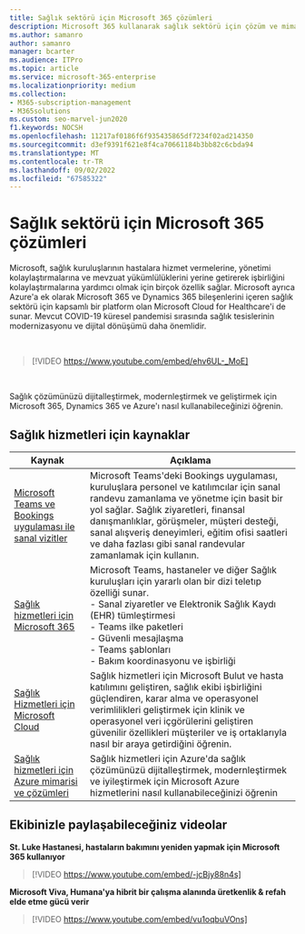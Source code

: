 ```yaml
---
title: Sağlık sektörü için Microsoft 365 çözümleri
description: Microsoft 365 kullanarak sağlık sektörü için çözüm ve mimari kaynakları hakkında bilgi edinin
ms.author: samanro
author: samanro
manager: bcarter
ms.audience: ITPro
ms.topic: article
ms.service: microsoft-365-enterprise
ms.localizationpriority: medium
ms.collection:
- M365-subscription-management
- M365solutions
ms.custom: seo-marvel-jun2020
f1.keywords: NOCSH
ms.openlocfilehash: 11217af0186f6f935435865df7234f02ad214350
ms.sourcegitcommit: d3ef9391f621e8f4ca70661184b3bb82c6cbda94
ms.translationtype: MT
ms.contentlocale: tr-TR
ms.lasthandoff: 09/02/2022
ms.locfileid: "67585322"
---
```

# <a name="microsoft-365-solutions-for-the-healthcare-industry"></a>Sağlık sektörü için Microsoft 365 çözümleri

Microsoft, sağlık kuruluşlarının hastalara hizmet vermelerine, yönetimi kolaylaştırmalarına ve mevzuat yükümlülüklerini yerine getirerek işbirliğini kolaylaştırmalarına yardımcı olmak için birçok özellik sağlar. Microsoft ayrıca Azure'a ek olarak Microsoft 365 ve Dynamics 365 bileşenlerini içeren sağlık sektörü için kapsamlı bir platform olan Microsoft Cloud for Healthcare'i de sunar. Mevcut COVID-19 küresel pandemisi sırasında sağlık tesislerinin modernizasyonu ve dijital dönüşümü daha önemlidir.

<br>

> [!VIDEO https://www.youtube.com/embed/ehv6UL-_MoE]

<br>

Sağlık çözümünüzü dijitalleştirmek, modernleştirmek ve geliştirmek için Microsoft 365, Dynamics 365 ve Azure'ı nasıl kullanabileceğinizi öğrenin.

## <a name="resources-for-healthcare"></a>Sağlık hizmetleri için kaynaklar

|Kaynak |Açıklama  |
|---------|---------|
|[Microsoft Teams ve Bookings uygulaması ile sanal vizitler](/microsoftteams/expand-teams-across-your-org/bookings-virtual-visits)  |      Microsoft Teams'deki Bookings uygulaması, kuruluşlara personel ve katılımcılar için sanal randevu zamanlama ve yönetme için basit bir yol sağlar. Sağlık ziyaretleri, finansal danışmanlıklar, görüşmeler, müşteri desteği, sanal alışveriş deneyimleri, eğitim ofisi saatleri ve daha fazlası gibi sanal randevular zamanlamak için kullanın.   |
|[Sağlık hizmetleri için Microsoft 365](/microsoft-365/frontline/teams-in-hc)    |  Microsoft Teams, hastaneler ve diğer Sağlık kuruluşları için yararlı olan bir dizi teletıp özelliği sunar. <br>- Sanal ziyaretler ve Elektronik Sağlık Kaydı (EHR) tümleştirmesi<br>- Teams ilke paketleri<br>- Güvenli mesajlaşma<br>- Teams şablonları<br>- Bakım koordinasyonu ve işbirliği      |
|[Sağlık Hizmetleri için Microsoft Cloud](/industry/healthcare/overview)  | Sağlık hizmetleri için Microsoft Bulut ve hasta katılımını geliştiren, sağlık ekibi işbirliğini güçlendiren, karar alma ve operasyonel verimlilikleri geliştirmek için klinik ve operasyonel veri içgörülerini geliştiren güvenilir özellikleri müşteriler ve iş ortaklarıyla nasıl bir araya getirdiğini öğrenin.     |
| [Sağlık hizmetleri için Azure mimarisi ve çözümleri](/azure/architecture/industries/healthcare)| Sağlık hizmetleri için Azure'da sağlık çözümünüzü dijitalleştirmek, modernleştirmek ve iyileştirmek için Microsoft Azure hizmetlerini nasıl kullanabileceğinizi öğrenin|

## <a name="videos-you-can-share-with-your-team"></a>Ekibinizle paylaşabileceğiniz videolar

**St. Luke Hastanesi, hastaların bakımını yeniden yapmak için Microsoft 365 kullanıyor**
<br>

> [!VIDEO https://www.youtube.com/embed/-jcBjy88n4s]

**Microsoft Viva, Humana'ya hibrit bir çalışma alanında üretkenlik & refah elde etme gücü verir**

> [!VIDEO https://www.youtube.com/embed/vu1oqbuVOns]



<br>
